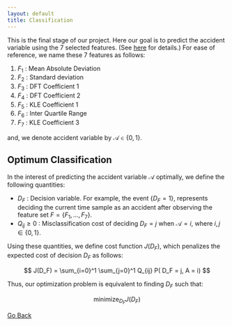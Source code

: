 ```yaml
---
layout: default
title: Classification
---
```


This is the final stage of our project. Here our goal is to predict the accident variable using the 7 selected features. (See [here](./feat_select.html) for details.) For ease of reference, we name these 7 features as follows:

1. $F_1$ : Mean Absolute Deviation                                                    
2. $F_2$ : Standard deviation               
3. $F_3$ : DFT Coefficient 1                 
4. $F_4$ : DFT Coefficient 2
5. $F_5$ : KLE Coefficient 1
6. $F_6$ : Inter Quartile Range
7. $F_7$ : KLE Coefficient 3

and, we denote accident variable by $\mathcal{A}\in \{0,1\}$.

## Optimum Classification

In the interest of predicting the accident variable $\mathcal{A}$ optimally, we define the following quantities:

* $D_F$ : Decision variable. For example, the event $\{D_F = 1 \}$, represents deciding the current time sample as an accident after observing the feature set $F = \{F_1,\dots,F_7 \}$. 
* $Q_{ij} \geqslant 0$ : Misclassification cost of deciding $D_F =j$ when $\mathcal{A}=i$, where $i,j \in \{0,1\}$.

Using these quantities, we define cost function $J(D_F)$, which penalizes the expected cost of decision $D_F$ as follows:

$$ J(D_F) = \sum_{i=0}^1 \sum_{j=0}^1 Q_{ij} P( D_F = j, A = i) $$

Thus, our optimization problem is equivalent to finding $D_F$ such that:

$$ \text{minimize}_{D_F}  J(D_F) $$

[Go Back](../)
